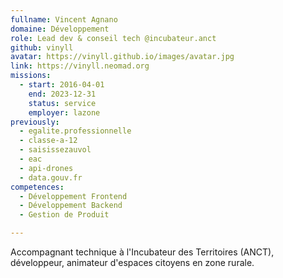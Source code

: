 ```yaml
---
fullname: Vincent Agnano
domaine: Développement
role: Lead dev & conseil tech @incubateur.anct
github: vinyll
avatar: https://vinyll.github.io/images/avatar.jpg
link: https://vinyll.neomad.org
missions:
  - start: 2016-04-01
    end: 2023-12-31
    status: service
    employer: lazone
previously:
  - egalite.professionnelle
  - classe-a-12
  - saisissezauvol
  - eac
  - api-drones
  - data.gouv.fr
competences:
  - Développement Frontend
  - Développement Backend
  - Gestion de Produit

---
```


Accompagnant technique à l'Incubateur des Territoires (ANCT), développeur, animateur d'espaces citoyens en zone rurale.
